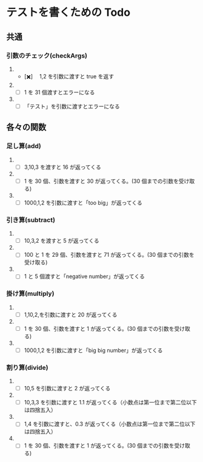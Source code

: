 # テストを書くための Todo

## 共通

### 引数のチェック(checkArgs)

1. - [✖️]　 1,2 を引数に渡すと true を返す

2. - [ ] 1 を 31 個渡すとエラーになる

3. - [ ] 「テスト」を引数に渡すとエラーになる

## 各々の関数

### 足し算(add)

1. - [ ] 3,10,3 を渡すと 16 が返ってくる

2. - [ ] 1 を 30 個、引数を渡すと 30 が返ってくる。(30 個までの引数を受け取る)

3. - [ ] 1000,1,2 を引数に渡すと「too big」が返ってくる

### 引き算(subtract)

1. - [ ] 10,3,2 を渡すと 5 が返ってくる

2. - [ ] 100 と 1 を 29 個、引数を渡すと 71 が返ってくる。(30 個までの引数を受け取る)

3. - [ ] 1 と 5 個渡すと「negative number」が返ってくる

### 掛け算(multiply)

1. - [ ] 1,10,2,を引数に渡すと 20 が返ってくる

2. - [ ] 1 を 30 個、引数を渡すと 1 が返ってくる。(30 個までの引数を受け取る)

3. - [ ] 1000,1,2 を引数に渡すと「big big number」が返ってくる

### 割り算(divide)

1. - [ ] 10,5 を引数に渡すと 2 が返ってくる

2. - [ ] 10,3,3 を引数に渡すと 1.1 が返ってくる（小数点は第一位まで第二位以下は四捨五入）

3. - [ ] 1,4 を引数に渡すと、0.3 が返ってくる（小数点は第一位まで第二位以下は四捨五入）

4. - [ ] 1 を 30 個、引数を渡すと 1 が返ってくる。(30 個までの引数を受け取る)
